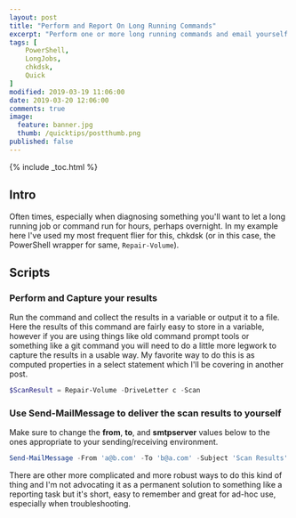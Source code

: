 ```yaml
---
layout: post
title: "Perform and Report On Long Running Commands"
excerpt: "Perform one or more long running commands and email yourself the results so that you don't have to babysit it"
tags: [
    PowerShell,
    LongJobs,
    chkdsk,
    Quick
]
modified: 2019-03-19 11:06:00
date: 2019-03-20 12:06:00
comments: true
image:
  feature: banner.jpg
  thumb: /quicktips/postthumb.png
published: false
---
```

{% include _toc.html %}

## Intro

Often times, especially when diagnosing something you'll want to let a long running job or command run for hours, perhaps overnight. In my example here I've used my most frequent flier for this, chkdsk (or in this case, the PowerShell wrapper for same, `Repair-Volume`).

## Scripts

### Perform and Capture your results

Run the command and collect the results in a variable or output it to a file. Here the results of this command are fairly easy to store in a variable, however if you are using things like old command prompt tools or something like a git command you will need to do a little more legwork to capture the results in a usable way. My favorite way to do this is as computed properties in a select statement which I'll be covering in another post.

```PowerShell
$ScanResult = Repair-Volume -DriveLetter c -Scan
```

### Use Send-MailMessage to deliver the scan results to yourself

Make sure to change the **from**, **to**, and **smtpserver** values below to the ones appropriate to your sending/receiving environment.

```PowerShell
Send-MailMessage -From 'a@b.com' -To 'b@a.com' -Subject 'Scan Results' -Body $ScanResult -SmtpServer 'mail.b.com'
```

There are other more complicated and more robust ways to do this kind of thing and I'm not advocating it as a permanent solution to something like a reporting task but it's short, easy to remember and great for ad-hoc use, especially when troubleshooting.